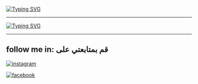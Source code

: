 [![Typing SVG](https://readme-typing-svg.herokuapp.com?font=Permanent+Marker&pause=1000&color=5A459C&center=true&vCenter=true&width=435&lines=Hii+%F0%9F%91%8B+I'm+Oussama+bakrine;%E2%9D%A4%EF%B8%8F+Welcome+to+my+profile++%E2%81%A6%E2%9D%A4%EF%B8%8F%E2%81%A9)](https://git.io/typing-svg)
__________
[![Typing SVG](https://readme-typing-svg.herokuapp.com?font=Permanent+Marker&pause=1000&color=304289&center=true&vCenter=true&width=435&lines=%D9%85%D8%B1%D8%AD%D8%A8%D8%A7%F0%9F%91%8B+%D8%A3%D9%86%D8%A7+%D8%A3%D8%B3%D8%A7%D9%85%D8%A9+%D8%A8%D9%83%D8%B1%D9%8A%D9%86;%E2%81%A6%E2%9D%A4%EF%B8%8F%E2%81%A9+%D9%85%D8%B1%D8%AD%D8%A8%D8%A7+%D8%A8%D9%83%D9%85+%D9%81%D9%8A+%D9%85%D9%84%D9%81%D9%8A+%D8%A7%D9%84%D8%B4%D8%AE%D8%B5%D9%8A+%E2%81%A6%E2%9D%A4%EF%B8%8F%E2%81%A9)](https://git.io/typing-svg)


___________

## follow me in: قم بمتابعتي على 

<a href="https://www.instagram.com/oussama_bakrine"><img alt="instagram" src="https://img.shields.io/badge/-my%20instagram-lightgrey?style=for-the-badge&logo=instagram&logoColor=red"/></a>

<a href="https://www.facebook.com/oussama.bakrine"><img alt="facebook" src="https://img.shields.io/badge/-my%20facebook-lightgrey?style=for-the-badge&logo=facebook&logoColor=blue"/></a>
